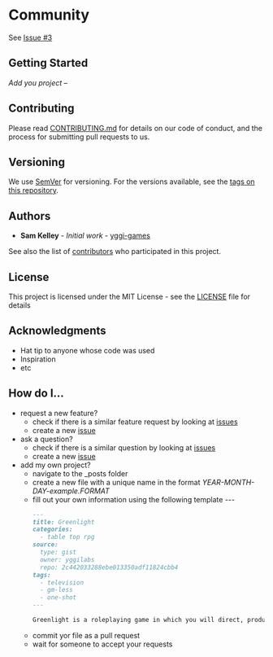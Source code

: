 # Community
See [Issue #3](https://github.com/yggi-games/community-alpha/issues/3)

## Getting Started

*Add you project* –


## Contributing

Please read [CONTRIBUTING.md](https://gist.github.com/PurpleBooth/b24679402957c63ec426) for details on our code of conduct, and the process for submitting pull requests to us.

## Versioning

We use [SemVer](http://semver.org/) for versioning. For the versions available, see the [tags on this repository](../../tags). 

## Authors

* **Sam Kelley** - *Initial work* - [yggi-games](https://github.com/yggi-games)

See also the list of [contributors](../../contributors) who participated in this project.

## License

This project is licensed under the MIT License - see the [LICENSE](LICENSE) file for details

## Acknowledgments

* Hat tip to anyone whose code was used
* Inspiration
* etc


 
## How do I...
* request a new feature?
  * check if there is a similar feature request by looking at [issues](../../issues)
  * create a new [issue](../../issues/new?assignees=&labels=enhancement&template=feature_request.md&title=)
* ask a question?
  * check if there is a similar question by looking at [issues](../../issues)
  * create a new [issue](../../issues/new)
* add my own project?
  * navigate to the \_posts folder
  * create a new file with a unique name in the format _YEAR-MONTH-DAY-example.FORMAT_ 
  * fill out your own information using the following template ---
    ```Markdown
    ---
    title: Greenlight
    categories: 
      - table top rpg
    source: 
      type: gist
      owner: yggilabs
      repo: 2c442033288ebe013350adf11824cbb4
    tags:
      - television
      - gm-less
      - one-shot
    ---

    Greenlight is a roleplaying game in which you will direct, produce, write and star in your own television series. Each player will create a character that is the star of their own story-line. Together, you will explore the story of an entire television season in a single session.
    ```
  * commit yor file as a pull request
  * wait for someone to accept your requests
